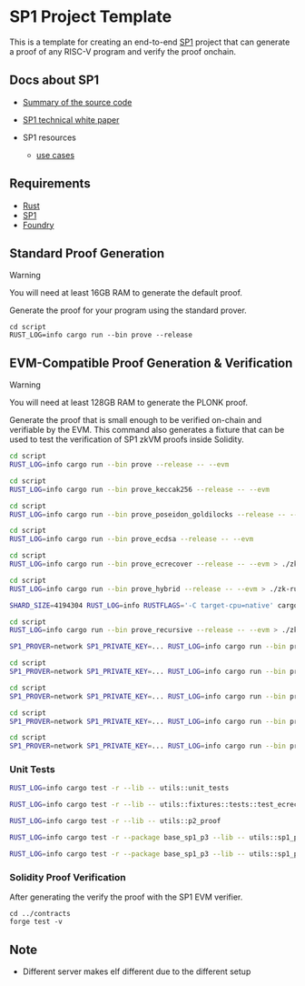 # SP1 Project Template

This is a template for creating an end-to-end [SP1](https://github.com/succinctlabs/sp1) project 
that can generate a proof of any RISC-V program and verify the proof onchain.

## Docs about SP1

- [Summary of the source code](https://trapdoortech.medium.com/zero-knowledge-proof-introduction-to-sp1-zkvm-source-code-d26f88f90ce4)

- [SP1 technical white paper](https://drive.google.com/file/d/1aTCELr2b2Kc1NS-wZ0YYLKdw1Y2HcLTr/view)

- SP1 resources
    - [use cases](https://blog.succinct.xyz/introducing-sp1/)

## Requirements

- [Rust](https://rustup.rs/)
- [SP1](https://succinctlabs.github.io/sp1/getting-started/install.html)
- [Foundry](https://book.getfoundry.sh/getting-started/installation)

## Standard Proof Generation

> [!WARNING]
> You will need at least 16GB RAM to generate the default proof.

Generate the proof for your program using the standard prover.

```
cd script
RUST_LOG=info cargo run --bin prove --release
```

## EVM-Compatible Proof Generation & Verification

> [!WARNING]
> You will need at least 128GB RAM to generate the PLONK proof.

Generate the proof that is small enough to be verified on-chain and verifiable by the EVM. This command also generates a fixture that can be used to test the verification of SP1 zkVM proofs inside Solidity.

```sh
cd script
RUST_LOG=info cargo run --bin prove --release -- --evm
```

```sh
cd script
RUST_LOG=info cargo run --bin prove_keccak256 --release -- --evm
```

```sh
cd script
RUST_LOG=info cargo run --bin prove_poseidon_goldilocks --release -- --evm
```

```sh
cd script
RUST_LOG=info cargo run --bin prove_ecdsa --release -- --evm
```

```sh
cd script
RUST_LOG=info cargo run --bin prove_ecrecover --release -- --evm > ./zk-running.log 2>&1 &
```

```sh
cd script
RUST_LOG=info cargo run --bin prove_hybrid --release -- --evm > ./zk-running.log 2>&1 &

SHARD_SIZE=4194304 RUST_LOG=info RUSTFLAGS='-C target-cpu=native' cargo run --bin prove_hybrid --release -- --evm
```

```sh
cd script
RUST_LOG=info cargo run --bin prove_recursive --release -- --evm > ./zk-running.log 2>&1 &

SP1_PROVER=network SP1_PRIVATE_KEY=... RUST_LOG=info cargo run --bin prove_recursive --release -- --evm --n 1 > ./zk-running.log 2>&1 &
```

```sh
cd script
SP1_PROVER=network SP1_PRIVATE_KEY=... RUST_LOG=info cargo run --bin prove_eip_712 --release -- --evm --n 32 > ./zk-running.log 2>&1 &
```

```sh
cd script
SP1_PROVER=network SP1_PRIVATE_KEY=... RUST_LOG=info cargo run --bin prove_chunked_eip_712 --release -- --evm --n 32 > ./zk-running.log 2>&1 &
```

```sh
cd script
SP1_PROVER=network SP1_PRIVATE_KEY=... RUST_LOG=info cargo run --bin prove_p3_verify --release -- --exec exec --n 32 > ./zk-running.log 2>&1 &
```

```sh
cd script
SP1_PROVER=network SP1_PRIVATE_KEY=... RUST_LOG=info cargo run --bin prove_bytes_equal --release -- --evm --n 32 > ./zk-running.log 2>&1 &
```

### Unit Tests

```sh
RUST_LOG=info cargo test -r --lib -- utils::unit_tests

RUST_LOG=info cargo test -r --lib -- utils::fixtures::tests::test_ecrecover_fixture --exact --nocapture
```

```sh
RUST_LOG=info cargo test -r --lib -- utils::p2_proof
```

```sh
RUST_LOG=info cargo test -r --package base_sp1_p3 --lib -- utils::sp1_p3_poseidon2

RUST_LOG=info cargo test -r --package base_sp1_p3 --lib -- utils::sp1_p3_poseidon2::tests::prove_babybear_success --exact --nocapture
```

### Solidity Proof Verification

After generating the verify the proof with the SP1 EVM verifier.

```
cd ../contracts
forge test -v
```

## Note

- Different server makes elf different due to the different setup
